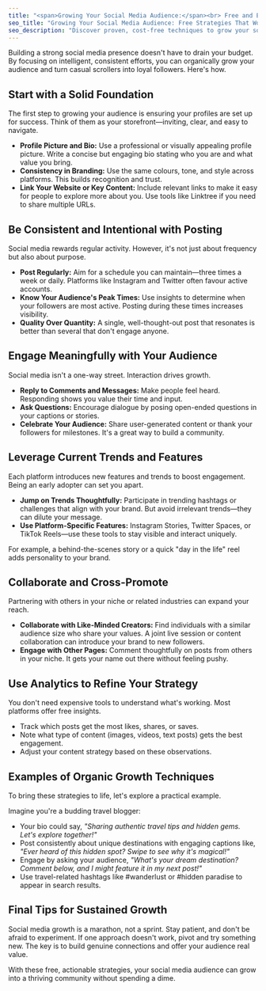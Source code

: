 ```yaml
---
title: "<span>Growing Your Social Media Audience:</span><br> Free and Effective Strategies"
seo_title: "Growing Your Social Media Audience: Free Strategies That Work | Lyxium"
seo_description: "Discover proven, cost-free techniques to grow your social media presence. Learn how to engage audiences and build a loyal following with Lyxium's expert advice."
---
```


Building a strong social media presence doesn't have to drain your budget. By focusing on intelligent, consistent efforts, you can organically grow your audience and turn casual scrollers into loyal followers. Here's how.

## **Start with a Solid Foundation**

The first step to growing your audience is ensuring your profiles are set up for success. Think of them as your storefront—inviting, clear, and easy to navigate.

- **Profile Picture and Bio:** Use a professional or visually appealing profile picture. Write a concise but engaging bio stating who you are and what value you bring.
- **Consistency in Branding:** Use the same colours, tone, and style across platforms. This builds recognition and trust.
- **Link Your Website or Key Content:** Include relevant links to make it easy for people to explore more about you. Use tools like Linktree if you need to share multiple URLs.

## **Be Consistent and Intentional with Posting**

Social media rewards regular activity. However, it's not just about frequency but also about purpose.

- **Post Regularly:** Aim for a schedule you can maintain—three times a week or daily. Platforms like Instagram and Twitter often favour active accounts.
- **Know Your Audience's Peak Times:** Use insights to determine when your followers are most active. Posting during these times increases visibility.
- **Quality Over Quantity:** A single, well-thought-out post that resonates is better than several that don't engage anyone.

## **Engage Meaningfully with Your Audience**

Social media isn't a one-way street. Interaction drives growth.

- **Reply to Comments and Messages:** Make people feel heard. Responding shows you value their time and input.
- **Ask Questions:** Encourage dialogue by posing open-ended questions in your captions or stories.
- **Celebrate Your Audience:** Share user-generated content or thank your followers for milestones. It's a great way to build a community.

## **Leverage Current Trends and Features**

Each platform introduces new features and trends to boost engagement. Being an early adopter can set you apart.

- **Jump on Trends Thoughtfully:** Participate in trending hashtags or challenges that align with your brand. But avoid irrelevant trends—they can dilute your message.
- **Use Platform-Specific Features:** Instagram Stories, Twitter Spaces, or TikTok Reels—use these tools to stay visible and interact uniquely.

For example, a behind-the-scenes story or a quick "day in the life" reel adds personality to your brand.

## **Collaborate and Cross-Promote**

Partnering with others in your niche or related industries can expand your reach.

- **Collaborate with Like-Minded Creators:** Find individuals with a similar audience size who share your values. A joint live session or content collaboration can introduce your brand to new followers.
- **Engage with Other Pages:** Comment thoughtfully on posts from others in your niche. It gets your name out there without feeling pushy.

## **Use Analytics to Refine Your Strategy**

You don't need expensive tools to understand what's working. Most platforms offer free insights.

- Track which posts get the most likes, shares, or saves.
- Note what type of content (images, videos, text posts) gets the best engagement.
- Adjust your content strategy based on these observations.

## **Examples of Organic Growth Techniques**

To bring these strategies to life, let's explore a practical example.

Imagine you're a budding travel blogger:

- Your bio could say, _"Sharing authentic travel tips and hidden gems. Let's explore together!"_
- Post consistently about unique destinations with engaging captions like, _"Ever heard of this hidden spot? Swipe to see why it's magical!"_
- Engage by asking your audience, _"What's your dream destination? Comment below, and I might feature it in my next post!"_
- Use travel-related hashtags like #wanderlust or #hidden paradise to appear in search results.

## **Final Tips for Sustained Growth**

Social media growth is a marathon, not a sprint. Stay patient, and don't be afraid to experiment. If one approach doesn't work, pivot and try something new. The key is to build genuine connections and offer your audience real value.

With these free, actionable strategies, your social media audience can grow into a thriving community without spending a dime.
